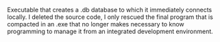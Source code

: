 Executable that creates a .db database to which it immediately connects locally.
I deleted the source code, I only rescued the final program that is compacted in an .exe that no longer makes necessary to know programming to manage it from an integrated development environment.
